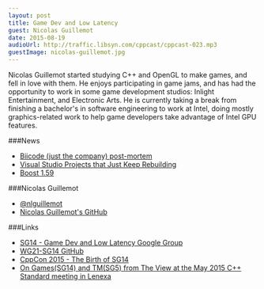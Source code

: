 ```yaml
---
layout: post
title: Game Dev and Low Latency
guest: Nicolas Guillemot
date: 2015-08-19
audioUrl: http://traffic.libsyn.com/cppcast/cppcast-023.mp3
guestImage: nicolas-guillemot.jpg
---
```


Nicolas Guillemot started studying C++ and OpenGL to make games, and fell in love with them. He enjoys participating in game jams, and has had the opportunity to work in some game development studios: Inlight Entertainment, and Electronic Arts. He is currently taking a break from finishing a bachelor's in software engineering to work at Intel, doing mostly graphics-related work to help game developers take advantage of Intel GPU features.

###News

 - [Biicode (just the company) post-mortem](http://blog.biicode.com/biicode-just-the-company-post-mortem/)
 - [Visual Studio Projects that Just Keep Rebuilding](http://ofekshilon.com/2015/08/16/visual-studio-projects-that-just-keep-rebuilding-or-how-quantum-mechanics-mess-up-your-build/)
 - [Boost 1.59](http://www.boost.org/users/history/version_1_59_0.html)

 
###Nicolas Guillemot

 - [@nlguillemot](https://twitter.com/nlguillemot)
 - [Nicolas Guillemot's GitHub](https://github.com/nguillemot)

###Links

 - [SG14 - Game Dev and Low Latency Google Group](https://groups.google.com/a/isocpp.org/forum/#!forum/sg14)
 - [WG21-SG14 GitHub](https://github.com/WG21-SG14/SG14)
 - [CppCon 2015 - The Birth of SG14](http://cppcon2015.sched.org/event/0404d7fede126851710420c16218cdb9#.VdaVDfZVhBc)
 - [On Games(SG14) and TM(SG5) from The View at the May 2015 C++ Standard meeting in Lenexa](https://www.ibm.com/developerworks/community/blogs/5894415f-be62-4bc0-81c5-3956e82276f3/entry/The_view_from_the_May_2015_C_Standard_meeting?lang=en)
